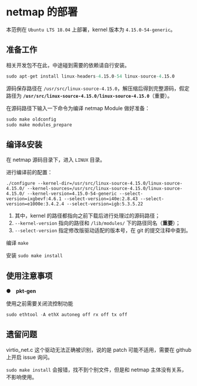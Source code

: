 # **netmap** 的部署

本范例在 `Ubuntu LTS 18.04` 上部署，kernel 版本为 `4.15.0-54-generic`。

## **准备工作**

相关开发包不在此，中途碰到需要的依赖请自行安装。

```s
sudo apt-get install linux-headers-4.15.0-54 linux-source-4.15.0
```

源码保存路径在 `/usr/src/linux-source-4.15.0`，解压缩后得到完整源码，假定路径为 **`/usr/src/linux-source-4.15.0/linux-source-4.15.0`**（重要）。

在源码路径下输入一下命令为编译 netmap Module 做好准备：

```s
sudo make oldconfig
sudo make modules_prepare
```

## **编译&安装**

在 netmap 源码目录下，进入 `LINUX` 目录。

进行编译前的配置：

```shell
./configure --kernel-dir=/usr/src/linux-source-4.15.0/linux-source-4.15.0/ --kernel-sources=/usr/src/linux-source-4.15.0/linux-source-4.15.0/ --kernel-version=4.15.0-54-generic --select-version=ixgbevf:4.6.1 --select-version=i40e:2.8.43 --select-version=e1000e:3.4.2.4 --select-version=igb:5.3.5.22
```

1. 其中，kernel 的路径都指向之前下载后进行处理过的源码路径；
2. `--kernel-version` 指向的路径和 `/lib/modules/` 下的路径同名（**重要**）；
3. `--select-version` 指定修改版驱动适配的版本号，在 git 的提交注释中查到。

编译 `make`

安装 `sudo make install`

## **使用注意事项**

●　**pkt-gen**

使用之前需要关闭流控制功能

```s
sudo ethtool -A ethX autoneg off rx off tx off
```
## **遗留问题**

virtio_net.c 这个驱动无法正确被识别，说的是 patch 可能不适用，需要在 github 上开启 issue 询问。

`sudo make install` 会报错，找不到个别文件，但是和 netmap 主体没有关系，不影响使用。
